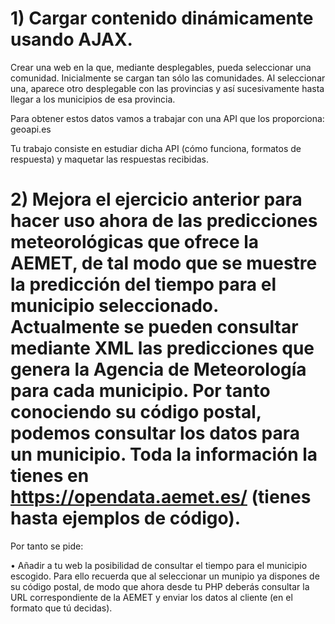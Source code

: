 # 1) Cargar contenido dinámicamente usando AJAX. 
Crear una web en la que, mediante desplegables, pueda seleccionar una comunidad. Inicialmente se cargan tan sólo las comunidades. Al seleccionar una, aparece otro desplegable con las provincias y así sucesivamente hasta llegar a los municipios de esa provincia.

Para obtener estos datos vamos a trabajar con una API que los proporciona: geoapi.es

Tu trabajo consiste en estudiar dicha API (cómo funciona, formatos de respuesta) y maquetar las respuestas recibidas. 

# 2) Mejora el ejercicio anterior para hacer uso ahora de las predicciones meteorológicas que ofrece la AEMET, de tal modo que se muestre la predicción del tiempo para el municipio seleccionado. Actualmente se pueden consultar mediante XML las predicciones que genera la Agencia de Meteorología para cada municipio. Por tanto conociendo su código postal, podemos consultar los datos para un municipio. Toda la información la tienes en https://opendata.aemet.es/ (tienes hasta ejemplos de código).

Por tanto se pide:

• Añadir a tu web la posibilidad de consultar el tiempo para el municipio escogido. Para ello recuerda que al seleccionar un munipio ya dispones de su código postal, de modo que ahora desde tu PHP deberás consultar la URL correspondiente de la AEMET y enviar los datos al cliente (en el formato que tú decidas).
